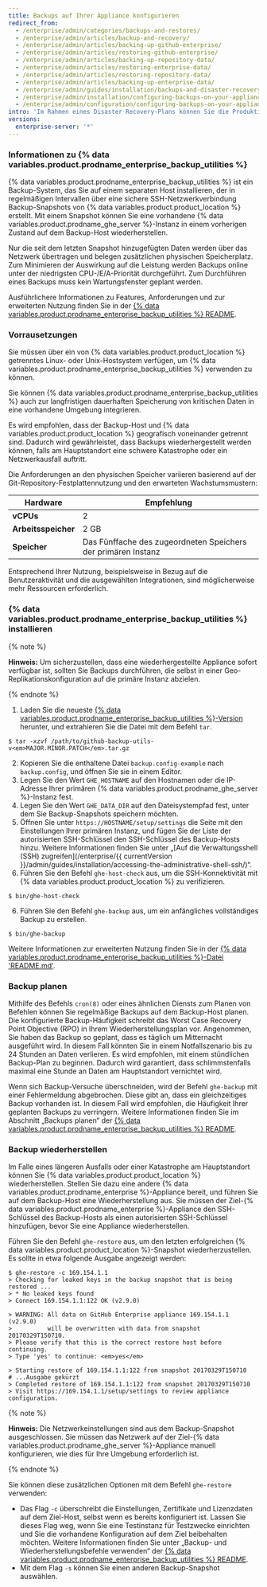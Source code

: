 ```yaml
---
title: Backups auf Ihrer Appliance konfigurieren
redirect_from:
  - /enterprise/admin/categories/backups-and-restores/
  - /enterprise/admin/articles/backup-and-recovery/
  - /enterprise/admin/articles/backing-up-github-enterprise/
  - /enterprise/admin/articles/restoring-github-enterprise/
  - /enterprise/admin/articles/backing-up-repository-data/
  - /enterprise/admin/articles/restoring-enterprise-data/
  - /enterprise/admin/articles/restoring-repository-data/
  - /enterprise/admin/articles/backing-up-enterprise-data/
  - /enterprise/admin/guides/installation/backups-and-disaster-recovery/
  - /enterprise/admin/installation/configuring-backups-on-your-appliance
  - /enterprise/admin/configuration/configuring-backups-on-your-appliance
intro: 'Im Rahmen eines Disaster Recovery-Plans können Sie die Produktionsdaten auf {% data variables.product.product_location %} schützen, indem Sie automatisierte Backups konfigurieren.'
versions:
  enterprise-server: '*'
---
```


### Informationen zu {% data variables.product.prodname_enterprise_backup_utilities %}

{% data variables.product.prodname_enterprise_backup_utilities %} ist ein Backup-System, das Sie auf einem separaten Host installieren, der in regelmäßigen Intervallen über eine sichere SSH-Netzwerkverbindung Backup-Snapshots von {% data variables.product.product_location %} erstellt. Mit einem Snapshot können Sie eine vorhandene {% data variables.product.prodname_ghe_server %}-Instanz in einem vorherigen Zustand auf dem Backup-Host wiederherstellen.

Nur die seit dem letzten Snapshot hinzugefügten Daten werden über das Netzwerk übertragen und belegen zusätzlichen physischen Speicherplatz. Zum Minimieren der Auswirkung auf die Leistung werden Backups online unter der niedrigsten CPU-/E/A-Priorität durchgeführt. Zum Durchführen eines Backups muss kein Wartungsfenster geplant werden.

Ausführlichere Informationen zu Features, Anforderungen und zur erweiterten Nutzung finden Sie in der [{% data variables.product.prodname_enterprise_backup_utilities %} README](https://github.com/github/backup-utils#readme).

### Vorrausetzungen

Sie müssen über ein von {% data variables.product.product_location %} getrenntes Linux- oder Unix-Hostsystem verfügen, um {% data variables.product.prodname_enterprise_backup_utilities %} verwenden zu können.

Sie können {% data variables.product.prodname_enterprise_backup_utilities %} auch zur langfristigen dauerhaften Speicherung von kritischen Daten in eine vorhandene Umgebung integrieren.

Es wird empfohlen, dass der Backup-Host und {% data variables.product.product_location %} geografisch voneinander getrennt sind. Dadurch wird gewährleistet, dass Backups wiederhergestellt werden können, falls am Hauptstandort eine schwere Katastrophe oder ein Netzwerkausfall auftritt.

Die Anforderungen an den physischen Speicher variieren basierend auf der Git-Repository-Festplattennutzung und den erwarteten Wachstumsmustern:

| Hardware            | Empfehlung                                                    |
| ------------------- | ------------------------------------------------------------- |
| **vCPUs**           | 2                                                             |
| **Arbeitsspeicher** | 2 GB                                                          |
| **Speicher**        | Das Fünffache des zugeordneten Speichers der primären Instanz |

Entsprechend Ihrer Nutzung, beispielsweise in Bezug auf die Benutzeraktivität und die ausgewählten Integrationen, sind möglicherweise mehr Ressourcen erforderlich.

### {% data variables.product.prodname_enterprise_backup_utilities %} installieren

{% note %}

**Hinweis:** Um sicherzustellen, dass eine wiederhergestellte Appliance sofort verfügbar ist, sollten Sie Backups durchführen, die selbst in einer Geo-Replikationskonfiguration auf die primäre Instanz abzielen.

{% endnote %}

1. Laden Sie die neueste [{% data variables.product.prodname_enterprise_backup_utilities %}-Version](https://github.com/github/backup-utils/releases) herunter, und extrahieren Sie die Datei mit dem Befehl `tar`.
  ```shell
  $ tar -xzvf /path/to/github-backup-utils-v<em>MAJOR.MINOR.PATCH</em>.tar.gz     
  ```
2. Kopieren Sie die enthaltene Datei `backup.config-example` nach `backup.config`, und öffnen Sie sie in einem Editor.
3. Legen Sie den Wert `GHE_HOSTNAME` auf den Hostnamen oder die IP-Adresse Ihrer primären {% data variables.product.prodname_ghe_server %}-Instanz fest.
4. Legen Sie den Wert `GHE_DATA_DIR` auf den Dateisystempfad fest, unter dem Sie Backup-Snapshots speichern möchten.
5. Öffnen Sie unter `https://HOSTNAME/setup/settings` die Seite mit den Einstellungen Ihrer primären Instanz, und fügen Sie der Liste der autorisierten SSH-Schlüssel den SSH-Schlüssel des Backup-Hosts hinzu. Weitere Informationen finden Sie unter „[Auf die Verwaltungsshell (SSH) zugreifen](/enterprise/{{ currentVersion }}/admin/guides/installation/accessing-the-administrative-shell-ssh/)“.
5. Führen Sie den Befehl `ghe-host-check` aus, um die SSH-Konnektivität mit {% data variables.product.product_location %} zu verifizieren.
  ```shell
  $ bin/ghe-host-check        
  ```
  6. Führen Sie den Befehl `ghe-backup` aus, um ein anfängliches vollständiges Backup zu erstellen.
  ```shell
  $ bin/ghe-backup        
  ```

Weitere Informationen zur erweiterten Nutzung finden Sie in der [{% data variables.product.prodname_enterprise_backup_utilities %}-Datei 'README.md'](https://github.com/github/backup-utils#readme).

### Backup planen

Mithilfe des Befehls `cron(8)` oder eines ähnlichen Diensts zum Planen von Befehlen können Sie regelmäßige Backups auf dem Backup-Host planen. Die konfigurierte Backup-Häufigkeit schreibt das Worst Case Recovery Point Objective (RPO) in Ihrem Wiederherstellungsplan vor. Angenommen, Sie haben das Backup so geplant, dass es täglich um Mitternacht ausgeführt wird. In diesem Fall könnten Sie in einem Notfallszenario bis zu 24 Stunden an Daten verlieren. Es wird empfohlen, mit einem stündlichen Backup-Plan zu beginnen. Dadurch wird garantiert, dass schlimmstenfalls maximal eine Stunde an Daten am Hauptstandort vernichtet wird.

Wenn sich Backup-Versuche überschneiden, wird der Befehl `ghe-backup` mit einer Fehlermeldung abgebrochen. Diese gibt an, dass ein gleichzeitiges Backup vorhanden ist. In diesem Fall wird empfohlen, die Häufigkeit Ihrer geplanten Backups zu verringern. Weitere Informationen finden Sie im Abschnitt „Backups planen“ der [{% data variables.product.prodname_enterprise_backup_utilities %} README](https://github.com/github/backup-utils#scheduling-backups).

### Backup wiederherstellen

Im Falle eines längeren Ausfalls oder einer Katastrophe am Hauptstandort können Sie {% data variables.product.product_location %} wiederherstellen. Stellen Sie dazu eine andere {% data variables.product.prodname_enterprise %}-Appliance bereit, und führen Sie auf dem Backup-Host eine Wiederherstellung aus. Sie müssen der Ziel-{% data variables.product.prodname_enterprise %}-Appliance den SSH-Schlüssel des Backup-Hosts als einen autorisierten SSH-Schlüssel hinzufügen, bevor Sie eine Appliance wiederherstellen.

Führen Sie den Befehl `ghe-restore` aus, um den letzten erfolgreichen {% data variables.product.product_location %}-Snapshot wiederherzustellen. Es sollte in etwa folgende Ausgabe angezeigt werden:

```shell
$ ghe-restore -c 169.154.1.1
> Checking for leaked keys in the backup snapshot that is being restored ...
> * No leaked keys found
> Connect 169.154.1.1:122 OK (v2.9.0)

> WARNING: All data on GitHub Enterprise appliance 169.154.1.1 (v2.9.0)
>          will be overwritten with data from snapshot 20170329T150710.
> Please verify that this is the correct restore host before continuing.
> Type 'yes' to continue: <em>yes</em>

> Starting restore of 169.154.1.1:122 from snapshot 20170329T150710
# ...Ausgabe gekürzt
> Completed restore of 169.154.1.1:122 from snapshot 20170329T150710
> Visit https://169.154.1.1/setup/settings to review appliance configuration.
```

{% note %}

**Hinweis:** Die Netzwerkeinstellungen sind aus dem Backup-Snapshot ausgeschlossen. Sie müssen das Netzwerk auf der Ziel-{% data variables.product.prodname_ghe_server %}-Appliance manuell konfigurieren, wie dies für Ihre Umgebung erforderlich ist.

{% endnote %}

Sie können diese zusätzlichen Optionen mit dem Befehl `ghe-restore` verwenden:
- Das Flag `-c` überschreibt die Einstellungen, Zertifikate und Lizenzdaten auf dem Ziel-Host, selbst wenn es bereits konfiguriert ist. Lassen Sie dieses Flag weg, wenn Sie eine Testinstanz für Testzwecke einrichten und Sie die vorhandene Konfiguration auf dem Ziel beibehalten möchten. Weitere Informationen finden Sie unter „Backup- und Wiederherstellungsbefehle verwenden“ der [{% data variables.product.prodname_enterprise_backup_utilities %} README](https://github.com/github/backup-utils#using-the-backup-and-restore-commands).
- Mit dem Flag `-s` können Sie einen anderen Backup-Snapshot auswählen.
  
